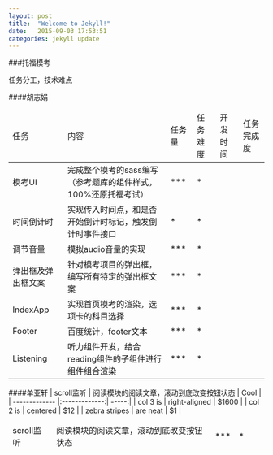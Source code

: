```yaml
---
layout: post
title:  "Welcome to Jekyll!"
date:   2015-09-03 17:53:51
categories: jekyll update
---
```

###托福模考

任务分工，技术难点

####胡志娟
<table>
 <thead>
  <tr>
    <td>任务</td>
    <td>内容</td>
    <td>任务量</td>
    <td>任务难度</td>
    <td>开发时间</td>
    <td>任务完成度</td>
  </tr>
 </thead>
 <tbody>
  <tr>
    <td>模考UI</td>
    <td>完成整个模考的sass编写（参考题库的组件样式，100%还原托福考试）</td>
    <td>***</td>
    <td>*</td>
    <td></td>
    <td></td>
  </tr>
  <tr>
    <td>时间倒计时</td>
    <td>实现传入时间点，和是否开始倒计时标记，触发倒计时事件接口</td>
    <td>*</td>
    <td>*</td>
    <td></td>
    <td></td>
  </tr>
  <tr>
    <td>调节音量</td>
    <td>模拟audio音量的实现</td>
    <td>***</td>
    <td>*</td>
    <td></td>
    <td></td>
  </tr>
  <tr>
    <td>弹出框及弹出框文案</td>
    <td>针对模考项目的弹出框，编写所有特定的弹出框文案</td>
    <td>***</td>
    <td>*</td>
    <td></td>
    <td></td>
  </tr>
  <tr>
    <td>IndexApp</td>
    <td>实现首页模考的渲染，选项卡的科目选择</td>
    <td>***</td>
    <td>*</td>
    <td></td>
    <td></td>
  </tr>
  <tr>
    <td>Footer</td>
    <td>百度统计，footer文本</td>
    <td>***</td>
    <td>*</td>
    <td></td>
    <td></td>
  </tr>
  <tr>
    <td>Listening</td>
    <td>听力组件开发，结合reading组件的子组件进行组件组合渲染</td>
    <td>***</td>
    <td>*</td>
    <td></td>
    <td></td>
  </tr>
 </tbody>
</table>
  
####单亚轩
| scroll监听 | 阅读模块的阅读文章，滚动到底改变按钮状态           | Cool  |
| ------------- |:-------------:| -----:|
| col 3 is      | right-aligned | $1600 |
| col 2 is      | centered      |   $12 |
| zebra stripes | are neat      |    $1 |
<table>
  <thead>
    <tr>
      <td>scroll监听</td>
      <td>阅读模块的阅读文章，滚动到底改变按钮状态</td>
      <td>***</td>
      <td>*</td>
      <td></td>
      <td></td>
    </tr>
  </thead>
  <tbody>
  </tbody>
</table>